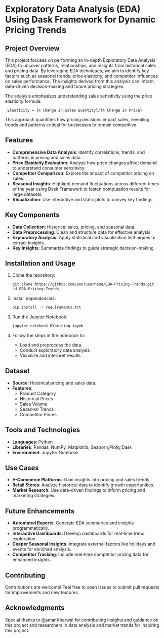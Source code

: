 # Exploratory Data Analysis (EDA) Using Dask Framework for Dynamic Pricing Trends

## Project Overview

This project focuses on performing an in-depth Exploratory Data Analysis (EDA) to uncover patterns, relationships, and insights from historical sales and pricing data. By leveraging EDA techniques, we aim to identify key factors such as seasonal trends, price elasticity, and competitor influences on sales performance. The insights derived from this analysis can inform data-driven decision-making and future pricing strategies.

The analysis emphasizes understanding sales sensitivity using the price elasticity formula:

     Elasticity = {% Change in Sales Quantity}/{% Change in Price} 

This approach quantifies how pricing decisions impact sales, revealing trends and patterns critical for businesses to remain competitive.

## Features

- **Comprehensive Data Analysis**: Identify correlations, trends, and patterns in pricing and sales data.
- **Price Elasticity Evaluation**: Analyze how price changes affect demand to understand consumer sensitivity.
- **Competitor Comparison**: Explore the impact of competitor pricing on sales.
- **Seasonal Insights**: Highlight demand fluctuations across different times of the year using Dask Framework to fasten computation results for large datasets.
- **Visualization**: Use interactive and static plots to convey key findings.

## Key Components

- **Data Collection**: Historical sales, pricing, and seasonal data.
- **Data Preprocessing**: Clean and structure data for effective analysis.
- **Exploratory Analysis**: Apply statistical and visualization techniques to extract insights.
- **Key Insights**: Summarize findings to guide strategic decision-making.

## Installation and Usage

1. Clone the repository:
   ```bash
   git clone https://github.com/yourusername/EDA-Pricing-Trends.git
   cd EDA-Pricing-Trends
   ```

2. Install dependencies:
   ```bash
   pip install -r requirements.txt
   ```

3. Run the Jupyter Notebook:
   ```bash
   jupyter notebook DYpricing.ipynb
   ```

4. Follow the steps in the notebook to:
   - Load and preprocess the data.
   - Conduct exploratory data analysis.
   - Visualize and interpret results.

## Dataset

- **Source**: Historical pricing and sales data.
- **Features**:
  - Product Category
  - Historical Prices
  - Sales Volume
  - Seasonal Trends
  - Competitor Prices

## Tools and Technologies

- **Languages**: Python
- **Libraries**: Pandas, NumPy, Matplotlib, Seaborn,Plotly,Dask
- **Environment**: Jupyter Notebook

## Use Cases

- **E-Commerce Platforms**: Gain insights into pricing and sales trends.
- **Retail Stores**: Analyze historical data to identify growth opportunities.
- **Market Research**: Use data-driven findings to inform pricing and marketing strategies.

## Future Enhancements

- **Automated Reports**: Generate EDA summaries and insights programmatically.
- **Interactive Dashboards**: Develop dashboards for real-time trend exploration.
- **Deeper Seasonal Insights**: Integrate external factors like holidays and events for enriched analysis.
- **Competitor Tracking**: Include real-time competitor pricing data for enhanced insights.

## Contributing

Contributions are welcome! Feel free to open issues or submit pull requests for improvements and new features.

## Acknowledgments



Special thanks to [@amanKharwal](https://github.com/amanKharwal) for contributing insights and guidance on this project
and researchers in data analysis and market trends for inspiring this project.

